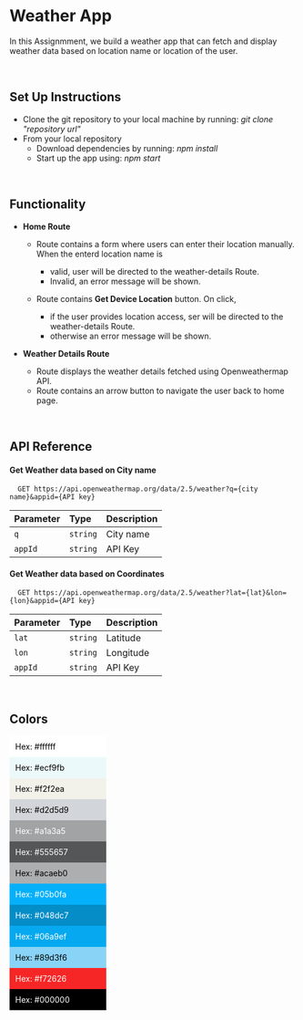 # Weather App

In this Assignmment, we build a weather app that can fetch and display weather data based on location name or location of the user.

<br/>

## Set Up Instructions
  - Clone the git repository to your local machine by running:  *git clone "repository url"*
  - From your local repository
    - Download dependencies by running:   *npm install*
    - Start up the app using:   *npm start*

<br/>

## Functionality 
- **Home Route**

  - Route contains a form where users can enter their      location manually. When the enterd location name is 
    - valid, user will be directed to the weather-details Route.
    - Invalid, an error message will be shown.

  - Route contains **Get Device Location** button. On click, 
    - if the user provides location access, ser will be directed to the weather-details Route.
    - otherwise an error message will be shown.


- **Weather Details Route**
  
  - Route displays the weather details fetched using Openweathermap API.
  - Route contains an arrow button to navigate the user back to home page.



<br/>

## API Reference

#### Get Weather data based on City name

```http
  GET https://api.openweathermap.org/data/2.5/weather?q={city name}&appid={API key}
```

| Parameter | Type     | Description                       |
| :-------- | :------- | :-------------------------------- |
| `q`      | `string` |City name| 
| `appId`| `string`| API Key|

#### Get Weather data based on Coordinates

```http
  GET https://api.openweathermap.org/data/2.5/weather?lat={lat}&lon={lon}&appid={API key}
```

| Parameter | Type     | Description                |
| :-------- | :------- | :------------------------- |
| `lat` | `string` | Latitude |
| `lon` | `string` | Longitude|
| `appId`| `string`| API Key




<br/>

## Colors 

<div style="background-color: #ffffff; width: 150px; padding: 10px; color: black">Hex: #ffffff</div>
<div style="background-color: #ecf9fb; width: 150px; padding: 10px; color: black">Hex: #ecf9fb</div>
<div style="background-color: #f2f2ea; width: 150px; padding: 10px; color: black">Hex: #f2f2ea</div>
<div style="background-color: #d2d5d9; width: 150px; padding: 10px; color: black">Hex: #d2d5d9</div>
<div style="background-color: #a1a3a5; width: 150px; padding: 10px; color: white">Hex: #a1a3a5</div>
<div style="background-color: #555657; width: 150px; padding: 10px; color: white">Hex: #555657</div>
<div style="background-color: #acaeb0; width: 150px; padding: 10px; color: black">Hex: #acaeb0</div>
<div style="background-color: #05b0fa; width: 150px; padding: 10px; color: white">Hex: #05b0fa</div>
<div style="background-color: #048dc7; width: 150px; padding: 10px; color: white">Hex: #048dc7</div>
<div style="background-color: #06a9ef; width: 150px; padding: 10px; color: white">Hex: #06a9ef</div>
<div style="background-color: #89d3f6; width: 150px; padding: 10px; color: black">Hex: #89d3f6</div>
<div style="background-color: #f72626; width: 150px; padding: 10px; color: white">Hex: #f72626</div>
<div style="background-color: #000000; width: 150px; padding: 10px; color: white">Hex: #000000</div>